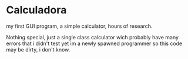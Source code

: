 # Calculadora
my first GUI program, a simple calculator, hours of research.

Nothing special, just a single class calculator wich probably have many errors that i didn't test yet
im a newly spawned programmer so this code may be dirty, i don't know.
